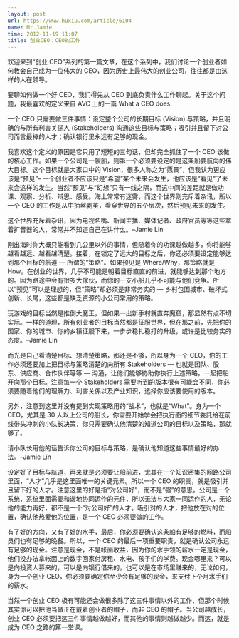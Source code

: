 ```yaml
---
layout: post
url: https://www.huxiu.com/article/6104
name: Mr.Jamie
time: 2012-11-19 11:07
title: 创业CEO：CEO的工作
---
```

欢迎来到“创业 CEO”系列的第一篇文章，在这个系列中，我们讨论一个创业者如何教会自己成为一位伟大的 CEO，因为历史上最伟大的创业公司，往往都是由这样的人在领导。

要聊如何做一个好 CEO，我们得先从 CEO 到底负责什么工作聊起。关于这个问题，我最喜欢的定义来自 AVC 上的一篇 What a CEO does:

一个 CEO 只需要做三件事情：设定整个公司的长期目标 (Vision) 与策略，并且明确的与所有利害关係人 (Stakeholders) 沟通这些目标与策略；吸引并且留下对公司而言最棒的人才；确认银行里永远有足够的现金。

我喜欢这个定义的原因是它只用了短短的三句话，但却完全抓住了一个 CEO 该做的核心工作。如果一个公司是一艘船，则第一个必须要设定的是这条船要航向的伟大目标。这个目标就是大家口中的 Vision，很多人称之为“愿景”，但我认为更应该是“预见”– 一个创业者不应该只是“希望”某个未来会发生，他应该是“看见”了未来会这样的发生。当然“预见”与“幻想”只有一线之隔，而这中间的差距就是做功课、观察、分析、辩思、感受。海上常常有迷雾，而这个世界则充斥着杂讯，所以一个 CEO 的工作是从中抽丝剥茧，看穿世界的五个层次，然后预见未来的发生。

这个世界充斥着杂讯，因为电视名嘴、新闻主播、媒体记者、政府官员等等这些拿着扩音器的人，常常并不知道自己在讲什么。–Jamie Lin

刚出海时你大概只能看到几公里以外的事情，但随着你的功课越做越多，你将能够越看越远、越看越清楚。接着，在锁定了远大的目标之后，你还必须要设定能够达到那个目标的航道 — 所谓的“策略”。如果预见是 Where/Why，那策略就是 How。在创业的世界，几乎不可能是朝着目标直直的前进，就能够达到那个地方的。因为路途中会有很多大傢伙，而你的一支小船几乎不可能与他们竞争。所以“预见”可以是理想的，但“策略”却必须是非常务实的 — 乡村包围城市、破坏式创新、长尾，这些都是缺乏资源的小公司常用的策略。

玩游戏的目标当然是推倒大魔王，但如果一出新手村就直奔魔窟，那显然有点不切实际。一样的道理，所有创业者的目标当然都是征服世界，但在那之前，先把你的国家、你的城市、你的乡镇征服下来，一步步稳扎稳打的升级，或许是比较务实的态度。–Jamie Lin

而光是自己看清楚目标、想清楚策略，那还是不够，所以身为一个 CEO，你的工作必须还要加上把目标与策略清楚的向所有 Stakeholders — 也就是团队、股东、供应商、合作伙伴等等 — 沟通，让他们能够协助你执行上述策略，一起把船开向那个目标。注意每一个 Stakeholders 需要听到的版本很有可能会不同，你必须要随着他们的理解力、利害关係以及产业知识，选择你应该要使用的版本。

另外，注意到这里并没有提到实现策略用的“战术”，也就是“What”。身为一个 CEO，尤其是 30 人以上公司的船长，你需要开始学会把执行面的细节委託给在前线带头冲刺的小队长决策，你只需要确认他清楚的知道公司的目标以及策略，那就够了。

请小队长用他的话告诉你公司的目标与策略，是确认他知道这些事情最好的办法。–Jamie Lin

设定好了目标与航道，再来就是必须要让船前进，尤其在一个知识密集的网路公司里面，“人才”几乎是这里面唯一的关键元素。所以一个 CEO 的职责，就是吸引并且留下好的人才。注意这里的好是指“对公司好”，而不是“强”的意思。公司是一个系统，系统里面需要和谐地协同运作的元件，所以无法与大家一同运作的人，无论他的能力再好，都不是一个“对公司好”的人才。吸引对的人才，把他放在对的位置，确认他热爱他的位置，是一个 CEO 必须要做的工作。

有了好的方向，又有了好的水手，最后，你必须要确认这条船有足够的燃料，而船员们也有足够的晚餐。所以，一个 CEO 的最后一项重要职责，就是确认公司永远有足够的现金。注意是现金，不是帐面收益，因为你的水手领的薪水一定是现金，他们没办法拿帐面上的数字回家付房租、水电、孩子们的学费。现金哪里来？可以是向投资人募来的，可以是向银行借来的，也可以是在市场里赚来的，无论如何，身为一个创业 CEO，你必须要确定你至少会有足够的现金，来支付下个月水手们的薪水。

当然一个创业 CEO 极有可能还会做很多除了这三件事情以外的工作，但那个时候其实你可以把他当做正在戴着创业者的帽子，而非 CEO 的帽子。当公司越成长，创业 CEO 必须要把这三件事情越做越好，而其他的事情则越做越少。而这，就是成为 CEO 之路的第一堂课。

